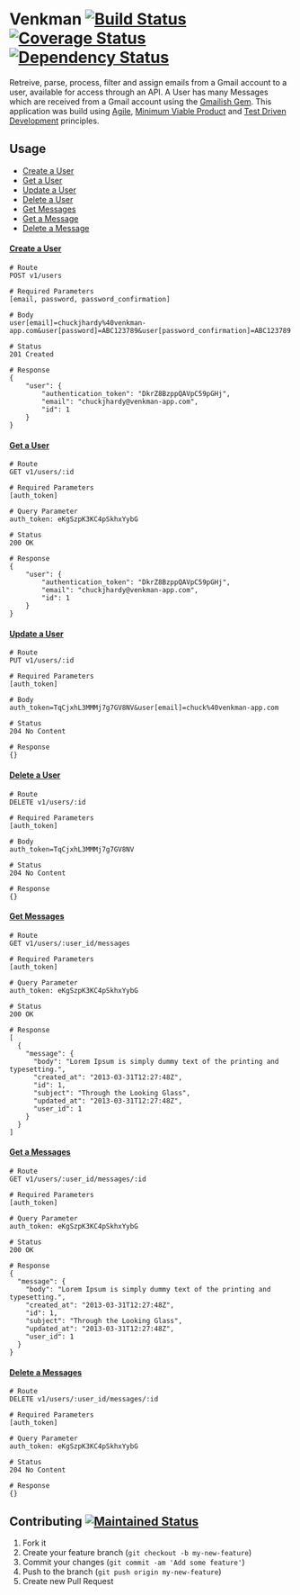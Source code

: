 # Venkman [![Build Status](https://travis-ci.org/ChuckJHardy/Venkman.png)](https://travis-ci.org/ChuckJHardy/Venkman) [![Coverage Status](https://coveralls.io/repos/ChuckJHardy/Venkman/badge.png?branch=master)](https://coveralls.io/r/ChuckJHardy/Venkman) [![Dependency Status](https://gemnasium.com/ChuckJHardy/Venkman.png)](https://gemnasium.com/ChuckJhardy/Venkman)

Retreive, parse, process, filter and assign emails from a Gmail account to a user, available for access through an API. A User has many Messages which are received from a Gmail account using the [Gmailish Gem](https://rubygems.org/gems/gmailish). This application was build using [Agile](http://agilemanifesto.org/principles.html), [Minimum Viable Product](http://en.wikipedia.org/wiki/Lean_Startup#Minimum_viable_product) and [Test Driven Development](http://en.wikipedia.org/wiki/Test-driven_development) principles.

## Usage

* [Create a User](#create_user)
* [Get a User](#get_a_user)
* [Update a User](#update_a_user)
* [Delete a User](#delete_a_user)
* [Get Messages](#get_messages)
* [Get a Message](#get_a_message)
* [Delete a Message](#delete_a_message)

#### [Create a User](id:create_user)
	# Route
	POST v1/users
	
	# Required Parameters
	[email, password, password_confirmation]
	
	# Body
	user[email]=chuckjhardy%40venkman-app.com&user[password]=ABC123789&user[password_confirmation]=ABC123789
	
	# Status
	201 Created
	
	# Response
	{
  		"user": {
    		"authentication_token": "DkrZ8BzppQAVpC59pGHj",
    		"email": "chuckjhardy@venkman-app.com",
    		"id": 1
  		}
	}
	
#### [Get a User](id:get_a_user)
	# Route
	GET v1/users/:id
	
	# Required Parameters
	[auth_token]
	
	# Query Parameter
	auth_token: eKgSzpK3KC4pSkhxYybG
	
	# Status
	200 OK
	
	# Response
	{
  		"user": {
    		"authentication_token": "DkrZ8BzppQAVpC59pGHj",
    		"email": "chuckjhardy@venkman-app.com",
    		"id": 1
  		}
	}
	
#### [Update a User](id:update_a_user)
	
	# Route
	PUT v1/users/:id
	
	# Required Parameters
	[auth_token]
	
	# Body
	auth_token=TqCjxhL3MMMj7g7GV8NV&user[email]=chuck%40venkman-app.com
	
	# Status
	204 No Content
	
	# Response
	{}
	
#### [Delete a User](id:delete_a_user)
	
	# Route
	DELETE v1/users/:id
	
	# Required Parameters
	[auth_token]
	
	# Body
	auth_token=TqCjxhL3MMMj7g7GV8NV
	
	# Status
	204 No Content
	
	# Response
	{}
	
#### [Get Messages](id:get_messages)
	# Route
	GET v1/users/:user_id/messages
	
	# Required Parameters
	[auth_token]
	
	# Query Parameter
	auth_token: eKgSzpK3KC4pSkhxYybG
	
	# Status
	200 OK
	
	# Response
    [
      {
        "message": {
          "body": "Lorem Ipsum is simply dummy text of the printing and typesetting.",
          "created_at": "2013-03-31T12:27:48Z",
          "id": 1,
          "subject": "Through the Looking Glass",
          "updated_at": "2013-03-31T12:27:48Z",
          "user_id": 1
        }
      }
    ]
    
#### [Get a Messages](id:get_a_message)
	# Route
	GET v1/users/:user_id/messages/:id
	
	# Required Parameters
	[auth_token]
	
	# Query Parameter
	auth_token: eKgSzpK3KC4pSkhxYybG
	
	# Status
	200 OK
	
	# Response
    {
      "message": {
        "body": "Lorem Ipsum is simply dummy text of the printing and typesetting.",
        "created_at": "2013-03-31T12:27:48Z",
        "id": 1,
        "subject": "Through the Looking Glass",
        "updated_at": "2013-03-31T12:27:48Z",
        "user_id": 1
      }
    }
    
#### [Delete a Messages](id:delete_a_message)
	# Route
	DELETE v1/users/:user_id/messages/:id
	
	# Required Parameters
	[auth_token]
	
	# Query Parameter
	auth_token: eKgSzpK3KC4pSkhxYybG
	
	# Status
	204 No Content
	
	# Response
    {}


## Contributing [![Maintained Status](http://stillmaintained.com/ChuckJHardy/Venkman.png)](http://stillmaintained.com/ChuckJHardy/Venkman)

1. Fork it
2. Create your feature branch (`git checkout -b my-new-feature`)
3. Commit your changes (`git commit -am 'Add some feature'`)
4. Push to the branch (`git push origin my-new-feature`)
5. Create new Pull Request